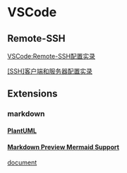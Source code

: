 # VSCode

## Remote-SSH

[VSCode:Remote-SSH配置实录](https://blog.csdn.net/sixdaycoder/article/details/89947893)

[[SSH]客户端和服务器配置实录](https://blog.csdn.net/sixdaycoder/article/details/89850064)

## Extensions

### markdown

#### [PlantUML](https://marketplace.visualstudio.com/items?itemName=jebbs.plantuml)

#### [Markdown Preview Mermaid Support](https://marketplace.visualstudio.com/items?itemName=bierner.markdown-mermaid)

[document](https://mermaid-js.github.io/mermaid/)
